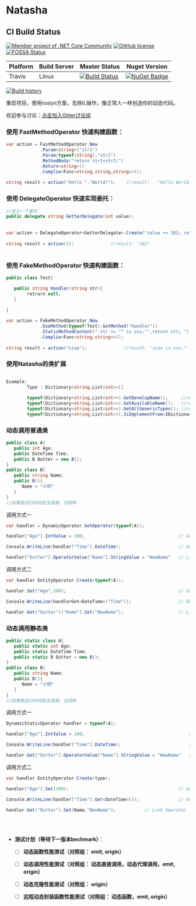 # Natasha

## CI Build Status



[![Member project of .NET Core Community](https://img.shields.io/badge/member%20project%20of-NCC-9e20c9.svg)](https://github.com/dotnetcore)
[![GitHub license](https://img.shields.io/github/license/dotnetcore/Natasha.svg)](https://github.com/dotnetcore/EasyCaching/blob/master/LICENSE)
[![FOSSA Status](https://app.fossa.io/api/projects/git%2Bgithub.com%2Fdotnetcore%2FEasyCaching.svg?type=shield)](https://app.fossa.io/projects/git%2Bgithub.com%2Fdotnetcore%2FNatasha?ref=badge_shield)  

| Platform | Build Server | Master Status  | Nuget Version |
|--------- |------------- |---------|---------|
| Travis   | Linux | [![Build Status](https://travis-ci.com/dotnetcore/Natasha.svg?branch=master)](https://travis-ci.org/dotnetcore/Natasha) |   [![NuGet Badge](https://buildstats.info/nuget/Natasha?includePreReleases=true)](https://www.nuget.org/packages/Natasha)|

[![Build history](https://buildstats.info/travisci/chart/dotnetcore/Natasha)](https://travis-ci.com/dotnetcore/Natasha/builds)    


重启项目，使用roslyn方案，去除IL操作，像正常人一样创造你的动态代码。

欢迎参与讨论：[点击加入Gitter讨论组](https://gitter.im/dotnetcore/Natasha)


### 使用 FastMethodOperator 快速构建函数：  
  
  
```C#
var action = FastMethodOperator.New
             .Param<string>("str1")
             .Param(typeof(string),"str2")
             .MethodBody("return str1+str2;")
             .Return<string>()
             .Complie<Func<string,string,string>>();
                    
string result = action("Hello ","World!");    //result:   "Hello World!"
```

### 使用 DelegateOperator 快速实现委托：  

```C# 
//定义一个委托
public delegate string GetterDelegate(int value);
     
     
var action = DelegateOperator<GetterDelegate>.Create("value += 101; return value.ToString();");
     
string result = action(1);              //result: "102"
     
```  


### 使用 FakeMethodOperator 快速构建函数：  

```C#
public class Test{ 

   public string Handler(string str){ 
        retrurn null; 
   }
   
}

```
```C#
var action = FakeMethodOperator.New
             .UseMethod(typeof(Test).GetMethod("Handler"))
             .StaticMethodContent(" str += "" is xxx;"",return str; ")
             .Complie<Func<string,string>>();
                  
string result = action("xiao");              //result: "xiao is xxx;"          
```
  
  
### 使用Natasha的类扩展  

```C#

Example:  
        Type : Dictionary<string,List<int>>[] 
        
        typeof(Dictionary<string,List<int>>).GetDevelopName();     //result:  "Dictionary<String,List<Int32>>[]"
        typeof(Dictionary<string,List<int>>).GetAvailableName();   //result:  "Dictionary_String_List_Int32____"
        typeof(Dictionary<string,List<int>>).GetAllGenericTypes(); //result:  [string,list<>,int]
        typeof(Dictionary<string,List<int>>).IsImplementFrom<IDictionary>(); //result: true

```

### 动态调用普通类  

```C#
public class A{
   public int Age;
   public DateTime Time;
   public B Outter = new B();
}
public class B{
   public string Name;
   public B(){
      Name = "小明"
   }
}
//如果是运行时动态生成类，也同样
```
调用方式一
```C#
var handler = DynamicOperator.GetOperator(typeof(A));

handler["Age"].IntValue = 100;                                    // Set Operator

Console.WriteLine(handler["Time"].DateTime);                      // Get Operator

handler["Outter"].OperatorValue["Name"].StringValue = "NewName"   // Link Operator
```
调用方式二
```C#
var handler EntityOperator.Create(typeof(A));

handler.Set("Age",100);                                           // Set Operator

Console.WriteLine(handlerGet<DateTime>("Time"));                  // Get Operator

handler.Get("Outter")["Name"].Set("NewName");                     // Link Operator
```

### 动态调用静态类
```C#
public static class A{
   public static int Age;
   public static DateTime Time;
   public static B Outter = new B();
}
public class B{
   public string Name;
   public B(){
      Name = "小明"
   }
}
//如果是运行时动态生成类，也同样
```
调用方式一
```C#
DynamicStaticOperator handler = typeof(A);

handler["Age"].IntValue = 100;                                        // Set Operator

Console.WriteLine(handler["Time"].DateTime);                          // Get Operator

handler.Get["Outter"].OperatorValue["Name"].StringValue = "NewName"   // Link Operator
```
调用方式二
```C#
var handler EntityOperator.Create(type);

handler["Age"].Set(100);                                          // Set Operator

Console.WriteLine(handler["Time"].Get<DateTime>());               // Get Operator

handler.Get("Outter").Set(Name,"NewName");           // Link Operator

```
<br/>
<br/>  

- **测试计划（等待下一版本bechmark）**：
      
     - [ ]  **动态函数性能测试（对照组： emit, origin）**  
     - [ ]  **动态调用性能测试（对照组： 动态直接调用，动态代理调用，emit, origin）**  
     - [ ]  **动态克隆性能测试（对照组： origin）**
     - [ ]  **远程动态封装函数性能测试（对照组： 动态函数，emit, origin）**


        
            
      
     
